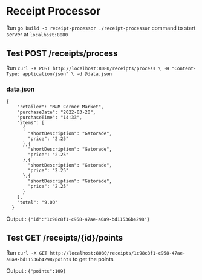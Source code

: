 # Receipt Processor

Run `go build -o receipt-processor
./receipt-processor` command to start server at `localhost:8080`

## Test POST /receipts/process
Run `curl -X POST http://localhost:8080/receipts/process \
     -H "Content-Type: application/json" \
     -d @data.json`
### data.json
```
{
    "retailer": "M&M Corner Market",
    "purchaseDate": "2022-03-20",
    "purchaseTime": "14:33",
    "items": [
      {
        "shortDescription": "Gatorade",
        "price": "2.25"
      },{
        "shortDescription": "Gatorade",
        "price": "2.25"
      },{
        "shortDescription": "Gatorade",
        "price": "2.25"
      },{
        "shortDescription": "Gatorade",
        "price": "2.25"
      }
    ],
    "total": "9.00"
  }
```

Output : `{"id":"1c98c8f1-c958-47ae-a0a9-bd11536b4298"}`

## Test GET /receipts/{id}/points
Run `curl -X GET http://localhost:8080/receipts/1c98c8f1-c958-47ae-a0a9-bd11536b4298/points` to get the points

Output : `{"points":109}`

